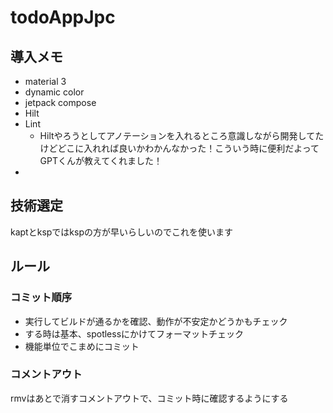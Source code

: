 # todoAppJpc
## 導入メモ
- material 3
- dynamic color
- jetpack compose
- Hilt
- Lint
  - Hiltやろうとしてアノテーションを入れるところ意識しながら開発してたけどどこに入れれば良いかわかんなかった！こういう時に便利だよってGPTくんが教えてくれました！
- 
## 技術選定
kaptとkspではkspの方が早いらしいのでこれを使います

## ルール

### コミット順序
- 実行してビルドが通るかを確認、動作が不安定かどうかもチェック
- する時は基本、spotlessにかけてフォーマットチェック
- 機能単位でこまめにコミット

### コメントアウト
rmvはあとで消すコメントアウトで、コミット時に確認するようにする

